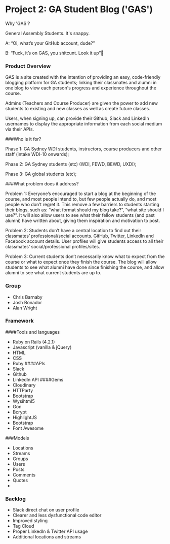 # Project 2: GA Student Blog ('GAS')

Why 'GAS'?

General Assembly Students. It's snappy. 

A: “Oi, what’s your GitHub account, dude?”

B: “Fuck, it’s on GAS, you shitcunt. Look it up”

### Product Overview
GAS is a site created with the intention of providing an easy, code-friendly blogging platform for GA students; linking their classmates and alumni in one blog to view each person's progress and experience throughout the course. 

Admins (Teachers and Course Producer) are given the power to add new students to existing and new classes as well as create future classes. 

Users, when signing up, can provide their Github, Slack and LinkedIn usernames to display the appropriate information from each social medium via their APIs. 

###Who is it for?

Phase 1: GA Sydney WDI students, instructors, course producers and other staff (intake WDI-10 onwards);

Phase 2: GA Sydney students (etc) (WDI, FEWD, BEWD, UXDI);

Phase 3: GA global students (etc);

###What problem does it address?

Problem 1: Everyone’s encouraged to start a blog at the beginning of the course, and most people intend to, but few people actually do, and most people who don’t regret it. This remove a few barriers to students starting their blogs, such as: “what format should my blog take?”, “what site should I use?”. It will also allow users to see what their fellow students (and past alumni) have written about, giving them inspiration and motivation to post. 

Problem 2: Students don’t have a central location to find out their classmates’ professional/social accounts. GitHub, Twitter, LinkedIn and Facebook account details. User profiles will give students access to all their classmates’ social/professional profiles/sites.

Problem 3: Current students don’t necessarily know what to expect from the course or what to expect once they finish the course. The blog will allow students to see what alumni have done since finishing the course, and allow alumni to see what current students are up to.

### Group
- Chris Barnaby
- Josh Bonador
- Alan Wright

### Framework
####Tools and languages
- Ruby on Rails (4.2.1)
- Javascript (vanilla & jQuery)
- HTML
- CSS
- Ruby
####APIs
- Slack
- Github
- LinkedIn API
####Gems
- Cloudinary
- HTTParty
- Bootstrap
- Wysihtml5 
- Gon
- Bcrypt
- HighlightJS
- Bootstrap
- Font Awesome

###Models

- Locations
- Streams
- Groups 
- Users
- Posts
- Comments
- Quotes
- 
### Backlog
- Slack direct chat on user profile
- Clearer and less dysfunctional code editor
- Improved styling
- Tag Cloud
- Proper LinkedIn & Twitter API usage
- Additional locations and streams 



